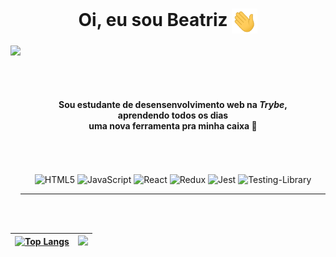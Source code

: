 <h1 align='center'>
  Oi, eu sou Beatriz
  <img align="center" src="wave.gif" height="40" />
</h1>

<p>
  <img height="300" align='left' src=https://media2.giphy.com/media/hSo2KqGnSEnQJAuPQ1/giphy.gif?cid=ecf05e47liaa29s91glv26jn8d5kiqf616cygrxgt1igue4l&rid=giphy.gif&ct=s" >
</p>

<div align="center">

#### <br><br><br><br><br>Sou estudante de desensenvolvimento web na <i>Trybe</i>, <br>aprendendo todos os dias <br> uma nova ferramenta pra minha caixa 🔧<br><br><br><br>
![HTML5](https://img.shields.io/badge/html5-%23E34F26.svg?style=for-the-badge&logo=html5&logoColor=white)
![JavaScript](https://img.shields.io/badge/javascript-%23323330.svg?style=for-the-badge&logo=javascript&logoColor=%23F7DF1E)
![React](https://img.shields.io/badge/react-%2320232a.svg?style=for-the-badge&logo=react&logoColor=%2361DAFB)
![Redux](https://img.shields.io/badge/redux-%23593d88.svg?style=for-the-badge&logo=redux&logoColor=white)
![Jest](https://img.shields.io/badge/-jest-%23C21325?style=for-the-badge&logo=jest&logoColor=white)
![Testing-Library](https://img.shields.io/badge/-TestingLibrary-%23E33332?style=for-the-badge&logo=testing-library&logoColor=white)
</div>

<div align="center">
 
---
[![Top Langs](https://github-readme-stats.vercel.app/api/top-langs/?username=btriz&theme=midnight-purple&hide_border=true)](https://github.com/anuraghazra/github-readme-stats) | <img src="image-asset.gif" height="243" />
 :------: | :------:
</div>

<!--
**Btriz/Btriz** is a ✨ _special_ ✨ repository because its `README.md` (this file) appears on your GitHub profile.

Here are some ideas to get you started:

- 🔭 I’m currently working on ...
- 🌱 I’m currently learning ...
- 👯 I’m looking to collaborate on ...
- 🤔 I’m looking for help with ...
- 💬 Ask me about ...
- 📫 How to reach me: ...
- 😄 Pronouns: ...
- ⚡ Fun fact: ...
-->
